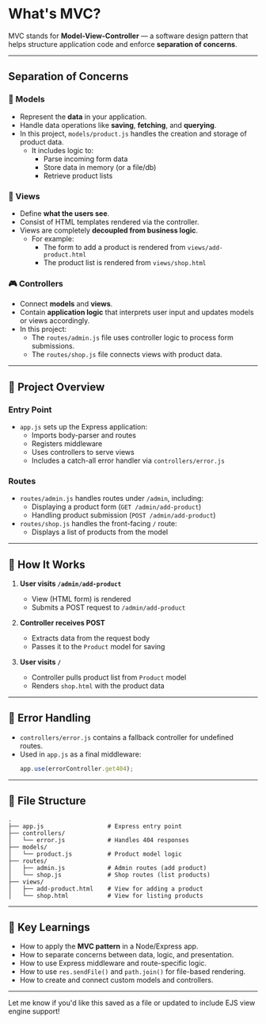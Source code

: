 # What's MVC?

MVC stands for **Model-View-Controller** — a software design pattern that helps structure application code and enforce **separation of concerns**.

---

## Separation of Concerns

### 🧠 Models
- Represent the **data** in your application.
- Handle data operations like **saving**, **fetching**, and **querying**.
- In this project, `models/product.js` handles the creation and storage of product data.
  - It includes logic to:
    - Parse incoming form data
    - Store data in memory (or a file/db)
    - Retrieve product lists

### 🎨 Views
- Define **what the users see**.
- Consist of HTML templates rendered via the controller.
- Views are completely **decoupled from business logic**.
  - For example:
    - The form to add a product is rendered from `views/add-product.html`
    - The product list is rendered from `views/shop.html`

### 🎮 Controllers
- Connect **models** and **views**.
- Contain **application logic** that interprets user input and updates models or views accordingly.
- In this project:
  - The `routes/admin.js` file uses controller logic to process form submissions.
  - The `routes/shop.js` file connects views with product data.

---

## 🧱 Project Overview

### Entry Point

- `app.js` sets up the Express application:
  - Imports body-parser and routes
  - Registers middleware
  - Uses controllers to serve views
  - Includes a catch-all error handler via `controllers/error.js`

### Routes

- `routes/admin.js` handles routes under `/admin`, including:
  - Displaying a product form (`GET /admin/add-product`)
  - Handling product submission (`POST /admin/add-product`)
- `routes/shop.js` handles the front-facing `/` route:
  - Displays a list of products from the model

---

## 🔁 How It Works

1. **User visits `/admin/add-product`**
   - View (HTML form) is rendered
   - Submits a POST request to `/admin/add-product`

2. **Controller receives POST**
   - Extracts data from the request body
   - Passes it to the `Product` model for saving

3. **User visits `/`**
   - Controller pulls product list from `Product` model
   - Renders `shop.html` with the product data

---

## 🚧 Error Handling

- `controllers/error.js` contains a fallback controller for undefined routes.
- Used in `app.js` as a final middleware:
  ```js
  app.use(errorController.get404);
  ```

---

## 📁 File Structure

```
.
├── app.js                  # Express entry point
├── controllers/
│   └── error.js            # Handles 404 responses
├── models/
│   └── product.js          # Product model logic
├── routes/
│   ├── admin.js            # Admin routes (add product)
│   └── shop.js             # Shop routes (list products)
├── views/
│   ├── add-product.html    # View for adding a product
│   └── shop.html           # View for listing products
```

---

## 🧠 Key Learnings

- How to apply the **MVC pattern** in a Node/Express app.
- How to separate concerns between data, logic, and presentation.
- How to use Express middleware and route-specific logic.
- How to use `res.sendFile()` and `path.join()` for file-based rendering.
- How to create and connect custom models and controllers.

---

Let me know if you'd like this saved as a file or updated to include EJS view engine support!
